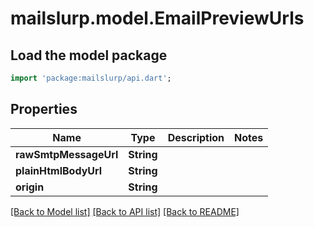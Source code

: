 # mailslurp.model.EmailPreviewUrls

## Load the model package
```dart
import 'package:mailslurp/api.dart';
```

## Properties
Name | Type | Description | Notes
------------ | ------------- | ------------- | -------------
**rawSmtpMessageUrl** | **String** |  | 
**plainHtmlBodyUrl** | **String** |  | 
**origin** | **String** |  | 

[[Back to Model list]](../README#documentation-for-models) [[Back to API list]](../README#documentation-for-api-endpoints) [[Back to README]](../README)


